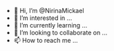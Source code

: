 - 👋 Hi, I’m @NirinaMickael
- 👀 I’m interested in ...
- 🌱 I’m currently learning ...
- 💞️ I’m looking to collaborate on ...
- 📫 How to reach me ...

<!---
NirinaMickael/NirinaMickael is a ✨ special ✨ repository because its `README.md` (this file) appears on your GitHub profile.
You can click the Preview link to take a look at your changes.
--->
